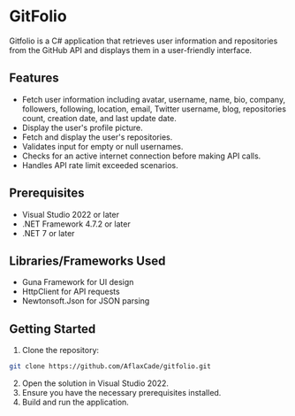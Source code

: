 # GitFolio

Gitfolio is a C# application that retrieves user information and repositories from the GitHub API and displays them in a user-friendly interface.

## Features

- Fetch user information including avatar, username, name, bio, company, followers, following, location, email, Twitter username, blog, repositories count, creation date, and last update date.
- Display the user's profile picture.
- Fetch and display the user's repositories.
- Validates input for empty or null usernames.
- Checks for an active internet connection before making API calls.
- Handles API rate limit exceeded scenarios.

## Prerequisites

- Visual Studio 2022 or later
- .NET Framework 4.7.2 or later
- .NET 7 or later

## Libraries/Frameworks Used
- Guna Framework for UI design
- HttpClient for API requests
- Newtonsoft.Json for JSON parsing

## Getting Started

1. Clone the repository:
```bash
git clone https://github.com/AflaxCade/gitfolio.git
```
2. Open the solution in Visual Studio 2022.
3. Ensure you have the necessary prerequisites installed.
4. Build and run the application.

